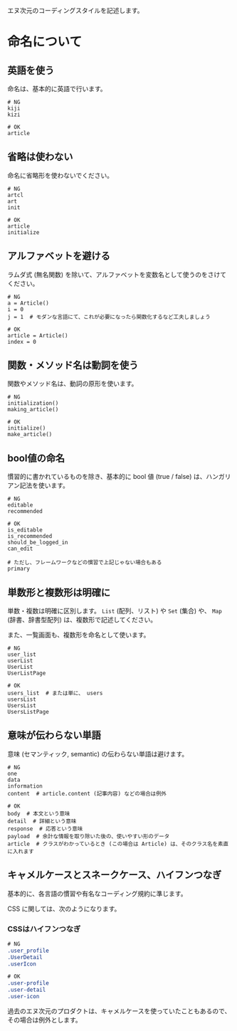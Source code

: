 エヌ次元のコーディングスタイルを記述します。

# 命名について

## 英語を使う
命名は、基本的に英語で行います。

```
# NG
kiji
kizi

# OK
article
```

## 省略は使わない
命名に省略形を使わないでください。

```
# NG
artcl
art
init

# OK
article
initialize
```

## アルファベットを避ける
ラムダ式 (無名関数) を除いて、アルファベットを変数名として使うのをさけてください。

```
# NG
a = Article()
i = 0
j = 1  # モダンな言語にて、これが必要になったら関数化するなど工夫しましょう

# OK
article = Article()
index = 0
```

## 関数・メソッド名は動詞を使う
関数やメソッド名は、動詞の原形を使います。

```
# NG
initialization()
making_article()

# OK
initialize()
make_article()
```

## bool値の命名
慣習的に書かれているものを除き、基本的に bool 値 (true / false) は、ハンガリアン記法を使います。

```
# NG
editable
recommended

# OK
is_editable
is_recommended
should_be_logged_in
can_edit

# ただし、フレームワークなどの慣習で上記じゃない場合もある
primary
```

## 単数形と複数形は明確に
単数・複数は明確に区別します。 `List` (配列、リスト) や `Set` (集合) や、 `Map` (辞書、辞書型配列) は、複数形で記述してください。

また、一覧画面も、複数形を命名として使います。


```
# NG
user_list
userList
UserList
UserListPage

# OK
users_list  # または単に、 users
usersList
UsersList
UsersListPage
```

## 意味が伝わらない単語

意味 (セマンティック, semantic) の伝わらない単語は避けます。

```
# NG
one
data
information
content  # article.content (記事内容) などの場合は例外

# OK
body  # 本文という意味
detail  # 詳細という意味
response  # 応答という意味
payload  # 余計な情報を取り除いた後の、使いやすい形のデータ
article  # クラスがわかっているとき (この場合は Article) は、そのクラス名を素直に入れます
```

## キャメルケースとスネークケース、ハイフンつなぎ
基本的に、各言語の慣習や有名なコーディング規約に準じます。

CSS に関しては、次のようになります。

### CSSはハイフンつなぎ

```css
# NG
.user_profile
.UserDetail
.userIcon

# OK
.user-profile
.user-detail
.user-icon
```

過去のエヌ次元のプロダクトは、キャメルケースを使っていたこともあるので、その場合は例外とします。
